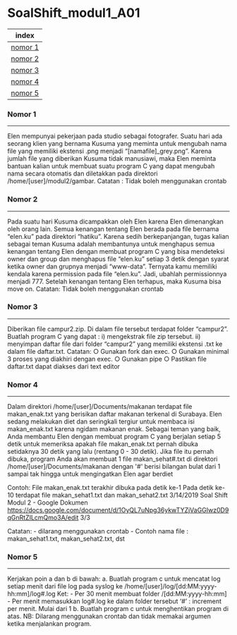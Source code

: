 # SoalShift_modul1_A01

index |
--- | 
[nomor 1](#no1) |
[nomor 2](#no2) |
[nomor 3](#no3) |
[nomor 4](#no4) |
[nomor 5](#no5) |

### <a name="no1" ></a>Nomor 1
---
 Elen mempunyai pekerjaan pada studio sebagai fotografer. Suatu hari ada seorang klien            yang bernama Kusuma yang meminta untuk mengubah nama file yang memiliki ekstensi            .png menjadi “[namafile]_grey.png”. Karena jumlah file yang diberikan Kusuma tidak          manusiawi, maka Elen meminta bantuan kalian untuk membuat suatu program C yang            dapat mengubah nama secara otomatis dan diletakkan pada direktori         /home/[user]/modul2/gambar. Catatan : Tidak boleh menggunakan crontab

### <a name="no2" ></a>Nomor 2
---
 Pada suatu hari Kusuma dicampakkan oleh Elen karena Elen dimenangkan oleh orang            lain. Semua kenangan tentang Elen berada pada file bernama “elen.ku” pada direktori            “hatiku”. Karena sedih berkepanjangan, tugas kalian sebagai teman Kusuma adalah          membantunya untuk menghapus semua kenangan tentang Elen dengan membuat         program C yang bisa mendeteksi owner dan group dan menghapus file “elen.ku” setiap             3 detik dengan syarat ketika owner dan grupnya menjadi “www-data”. Ternyata kamu            memiliki kendala karena permission pada file “elen.ku”. Jadi, ubahlah permissionnya          menjadi 777. Setelah kenangan tentang Elen terhapus, maka Kusuma bisa move on. Catatan: Tidak boleh menggunakan crontab 


### <a name="no3" ></a>Nomor 3
---
Diberikan file campur2.zip. Di dalam file tersebut terdapat folder “campur2”.  Buatlah program C yang dapat : i)  mengekstrak file zip tersebut. ii) menyimpan daftar file dari folder “campur2” yang memiliki ekstensi .txt ke dalam file              daftar.txt.  Catatan:  ○ Gunakan fork dan exec. ○ Gunakan minimal 3 proses yang diakhiri dengan exec. ○ Gunakan pipe ○ Pastikan file daftar.txt dapat diakses dari text editor


### <a name="no4" ></a>Nomor 4
---
Dalam direktori /home/[user]/Documents/makanan terdapat file makan_enak.txt yang       berisikan daftar makanan terkenal di Surabaya. Elen sedang melakukan diet dan           seringkali tergiur untuk membaca isi makan_enak.txt karena ngidam makanan enak.          Sebagai teman yang baik, Anda membantu Elen dengan membuat program C yang            berjalan setiap 5 detik untuk memeriksa apakah file makan_enak.txt pernah dibuka           setidaknya 30 detik yang lalu (rentang 0 - 30 detik). Jika file itu pernah dibuka, program Anda akan membuat 1 file makan_sehat#.txt di             direktori /home/[user]/Documents/makanan dengan '#' berisi bilangan bulat dari 1         sampai tak hingga untuk mengingatkan Elen agar berdiet

Contoh: File makan_enak.txt terakhir dibuka pada detik ke-1 Pada detik ke-10 terdapat file makan_sehat1.txt dan makan_sehat2.txt 
3/14/2019 Soal Shift Modul 2 - Google Dokumen
https://docs.google.com/document/d/1OyQL7uNpg36ykwTYZjVaGGIwz0D9qGnRtZILcmQmo3A/edit 3/3
 
Catatan:  - dilarang menggunakan crontab - Contoh nama file : makan_sehat1.txt, makan_sehat2.txt, dst


### <a name="no5" ></a>Nomor 5
---
 Kerjakan poin a dan b di bawah: a. Buatlah program c untuk mencatat log setiap menit dari file log pada syslog ke              /home/[user]/log/[dd:MM:yyyy-hh:mm]/log#.log Ket: - Per 30 menit membuat folder /[dd:MM:yyyy-hh:mm] - Per menit memasukkan log#.log ke dalam folder tersebut ‘#’ : increment per menit. Mulai dari 1 b. Buatlah program c untuk menghentikan program di atas. NB: Dilarang menggunakan crontab dan tidak memakai argumen ketika menjalankan          program. 
 
